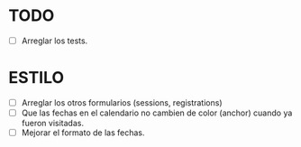 # TODO
- [ ] Arreglar los tests.

# ESTILO
- [ ] Arreglar los otros formularios (sessions, registrations)
- [ ] Que las fechas en el calendario no cambien de color (anchor) cuando ya fueron visitadas.
- [ ] Mejorar el formato de las fechas.
